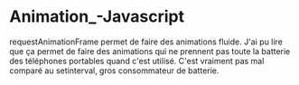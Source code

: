 ﻿# Animation_-Javascript
 
requestAnimationFrame permet de faire des animations fluide.
J'ai pu lire que ça permet de faire des animations qui ne prennent pas toute la batterie des téléphones portables quand c'est utilisé. C'est vraiment pas mal comparé au setinterval, gros consommateur de batterie.
